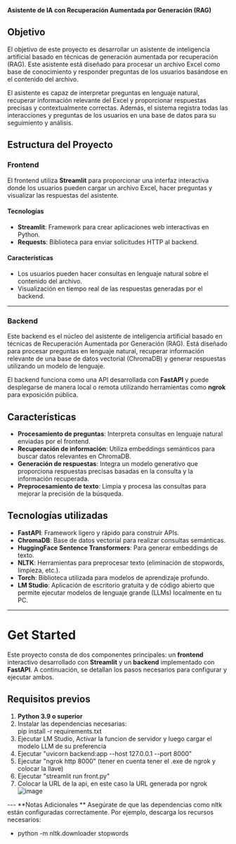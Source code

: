 **Asistente de IA con Recuperación Aumentada por Generación (RAG)**

## **Objetivo**  
El objetivo de este proyecto es desarrollar un asistente de inteligencia artificial basado en técnicas de generación aumentada por recuperación (RAG). Este asistente está diseñado para procesar un archivo Excel como base de conocimiento y responder preguntas de los usuarios basándose en el contenido del archivo.  

El asistente es capaz de interpretar preguntas en lenguaje natural, recuperar información relevante del Excel y proporcionar respuestas precisas y contextualmente correctas. Además, el sistema registra todas las interacciones y preguntas de los usuarios en una base de datos para su seguimiento y análisis.  


## **Estructura del Proyecto**  

### **Frontend**  
El frontend utiliza **Streamlit** para proporcionar una interfaz interactiva donde los usuarios pueden cargar un archivo Excel, hacer preguntas y visualizar las respuestas del asistente.

#### **Tecnologías**  
- **Streamlit**: Framework para crear aplicaciones web interactivas en Python.
- **Requests**: Biblioteca para enviar solicitudes HTTP al backend.

#### **Características**  
- Los usuarios pueden hacer consultas en lenguaje natural sobre el contenido del archivo.
- Visualización en tiempo real de las respuestas generadas por el backend.
---
### **Backend**  
Este backend es el núcleo del asistente de inteligencia artificial basado en técnicas de Recuperación Aumentada por Generación (RAG). Está diseñado para procesar preguntas en lenguaje natural, recuperar información relevante de una base de datos vectorial (ChromaDB) y generar respuestas utilizando un modelo de lenguaje.  

El backend funciona como una API desarrollada con **FastAPI** y puede desplegarse de manera local o remota utilizando herramientas como **ngrok** para exposición pública. 

## **Características**  
- **Procesamiento de preguntas**: Interpreta consultas en lenguaje natural enviadas por el frontend.  
- **Recuperación de información**: Utiliza embeddings semánticos para buscar datos relevantes en ChromaDB.  
- **Generación de respuestas**: Integra un modelo generativo que proporciona respuestas precisas basadas en la consulta y la información recuperada.  
- **Preprocesamiento de texto**: Limpia y procesa las consultas para mejorar la precisión de la búsqueda.  

## **Tecnologías utilizadas**  
- **FastAPI**: Framework ligero y rápido para construir APIs.  
- **ChromaDB**: Base de datos vectorial para realizar consultas semánticas.  
- **HuggingFace Sentence Transformers**: Para generar embeddings de texto.  
- **NLTK**: Herramientas para preprocesar texto (eliminación de stopwords, limpieza, etc.).  
- **Torch**: Biblioteca utilizada para modelos de aprendizaje profundo.
- **LM Studio**: Aplicación de escritorio gratuita y de código abierto que permite ejecutar modelos de lenguaje grande (LLMs) localmente en tu PC.
---
# **Get Started**

Este proyecto consta de dos componentes principales: un **frontend** interactivo desarrollado con **Streamlit** y un **backend** implementado con **FastAPI**. A continuación, se detallan los pasos necesarios para configurar y ejecutar ambos.

## **Requisitos previos**  
1. **Python 3.9 o superior**  
2. Instalar las dependencias necesarias:  
   pip install -r requirements.txt
3. Ejecutar LM Studio, Activar la funcion de servidor y luego cargar el modelo LLM de su preferencia
4. Ejecutar "uvicorn backend:app --host 127.0.0.1 --port 8000"
5. Ejecutar "ngrok http 8000" (tener en cuenta tener el .exe de ngrok y colocar la llave)
6. Ejecutar "streamlit run front.py"
7. Colocar la URL de la api, en este caso la URL generada por ngrok
   ![image](https://github.com/user-attachments/assets/1806eb60-186c-4aab-864b-4e83c86bb6b2)

--- **Notas Adicionales **
Asegúrate de que las dependencias como nltk están configuradas correctamente. Por ejemplo, descarga los recursos necesarios:
- python -m nltk.downloader stopwords
